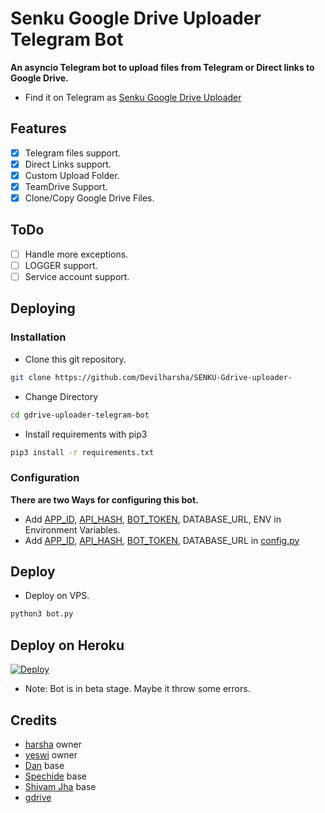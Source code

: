 # Senku Google Drive Uploader Telegram Bot
**An asyncio Telegram bot to upload files from Telegram or Direct links to Google Drive.**
- Find it on Telegram as [ Senku Google Drive Uploader](https://t.me/senku_gdrive_bot)

## Features
- [X] Telegram files support.
- [X] Direct Links support.
- [X] Custom Upload Folder.
- [X] TeamDrive Support.
- [X] Clone/Copy Google Drive Files.

## ToDo 
- [ ] Handle more exceptions.
- [ ] LOGGER support.
- [ ] Service account support.

## Deploying

### Installation
- Clone this git repository.
```sh 
git clone https://github.com/Devilharsha/SENKU-Gdrive-uploader-
```
- Change Directory
```sh 
cd gdrive-uploader-telegram-bot
```
- Install requirements with pip3
```sh 
pip3 install -r requirements.txt
```

### Configuration
**There are two Ways for configuring this bot.**
- Add [APP_ID](https://my.telegram.org/apps), [API_HASH](https://my.telegram.org/apps), [BOT_TOKEN](https://t.me/BotFather), DATABASE_URL, ENV in Environment Variables.
- Add [APP_ID](https://my.telegram.org/apps), [API_HASH](https://my.telegram.org/apps), [BOT_TOKEN](https://t.me/BotFather), DATABASE_URL in [config.py](./config.py)

## Deploy 
- Deploy on VPS.
```sh 
python3 bot.py
```
## Deploy on Heroku

[![Deploy](https://www.herokucdn.com/deploy/button.svg)](https://heroku.com/deploy?template=https://github.com/Devilharsha/SENKU-Gdrive-uploader-)

- Note: Bot is in beta stage. Maybe it throw some errors.

## Credits
- [harsha](https://github.com/Devilharsha) owner
- [yeswi](https://GitHub.com/Yesawini12345) owner
- [Dan](https://github.com/delivrance) base
- [Spechide](https://github.com/Spechide) base
- [Shivam Jha](https://github.com/lzzy12) base
- [gdrive](https://github.com/cdfxscrq/GDrive-Uploader-TG-Bot)

